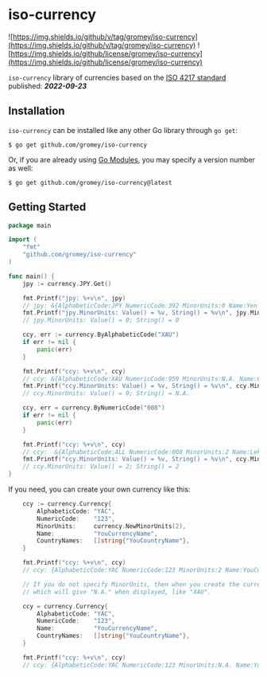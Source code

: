 # iso-currency

![https://img.shields.io/github/v/tag/gromey/iso-currency](https://img.shields.io/github/v/tag/gromey/iso-currency)
![https://img.shields.io/github/license/gromey/iso-currency](https://img.shields.io/github/license/gromey/iso-currency)

`iso-currency` library of currencies based on the [ISO 4217 standard](https://www.iso.org/iso-4217-currency-codes.html)
published: ***2022-09-23***

## Installation

`iso-currency` can be installed like any other Go library through `go get`:

```console
$ go get github.com/gromey/iso-currency
```

Or, if you are already using
[Go Modules](https://github.com/golang/go/wiki/Modules), you may specify a version number as well:

```console
$ go get github.com/gromey/iso-currency@latest
```

## Getting Started

```go
package main

import (
	"fmt"
	"github.com/gromey/iso-currency"
)

func main() {
	jpy := currency.JPY.Get()

	fmt.Printf("jpy: %+v\n", jpy)
	// jpy: &{AlphabeticCode:JPY NumericCode:392 MinorUnits:0 Name:Yen CountryNames:[JAPAN]}
	fmt.Printf("jpy.MinorUnits: Value() = %v, String() = %v\n", jpy.MinorUnits.Value(), jpy.MinorUnits.String())
	// jpy.MinorUnits: Value() = 0; String() = 0

	ccy, err := currency.ByAlphabeticCode("XAU")
	if err != nil {
		panic(err)
	}

	fmt.Printf("ccy: %+v\n", ccy)
	// ccy: &{AlphabeticCode:XAU NumericCode:959 MinorUnits:N.A. Name:Gold CountryNames:[ZZ08_Gold]}
	fmt.Printf("ccy.MinorUnits: Value() = %v, String() = %v\n", ccy.MinorUnits.Value(), ccy.MinorUnits.String())
	// ccy.MinorUnits: Value() = 0; String() = N.A.

	ccy, err = currency.ByNumericCode("008")
	if err != nil {
		panic(err)
	}

	fmt.Printf("ccy: %+v\n", ccy)
	// ccy:  &{AlphabeticCode:ALL NumericCode:008 MinorUnits:2 Name:Lek CountryNames:[ALBANIA]}
	fmt.Printf("ccy.MinorUnits: Value() = %v, String() = %v\n", ccy.MinorUnits.Value(), ccy.MinorUnits.String())
	// ccy.MinorUnits: Value() = 2; String() = 2
}
```

If you need, you can create your own currency like this:

```go
	ccy := currency.Currency{
		AlphabeticCode: "YAC",
		NumericCode:    "123",
		MinorUnits:     currency.NewMinorUnits(2),
		Name:           "YouCurrencyName",
		CountryNames:   []string{"YouCountryName"},
	}

	fmt.Printf("ccy: %+v\n", ccy)
	// ccy: {AlphabeticCode:YAC NumericCode:123 MinorUnits:2 Name:YouCurrencyName CountryNames:[YouCountryName]}

	// If you do not specify MinorUnits, then when you create the currency, a default value will be assigned,
	// which will give "N.A." when displayed, like "XAU".

	ccy = currency.Currency{
		AlphabeticCode: "YAC",
		NumericCode:    "123",
		Name:           "YouCurrencyName",
		CountryNames:   []string{"YouCountryName"},
	}

	fmt.Printf("ccy: %+v\n", ccy)
	// ccy: {AlphabeticCode:YAC NumericCode:123 MinorUnits:N.A. Name:YouCurrencyName CountryNames:[YouCountryName]}
```